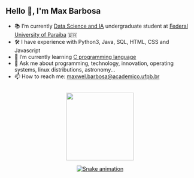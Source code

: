 ## Hello 👋, I'm Max Barbosa

- 📚 I’m currently [Data Science and IA](https://sigaa.ufpb.br/sigaa/public/curso/portal.jsf?id=14289031&lc=pt_BR) undergraduate student at [Federal University of Paraiba](https://www.ufpb.br) 🇧🇷
- 🛠️ I have experience with Python3, Java, SQL, HTML, CSS and Javascript
- 🔭 I’m currently learning [C programming language](https://docs.microsoft.com/en-us/cpp/c-language/c-language-reference?view=msvc-170)
- 💬 Ask me about programming, technology, innovation, operating systems, linux distributions, astronomy...
- 📫 How to reach me: [maxwel.barbosa@academico.ufpb.br](mailto:maxwel.barbosa@academico.ufpb.br)

##

<div align="center">
  <a href="https://github.com/maxbarbosa">
  <img height="180em" src="https://github-readme-stats.vercel.app/api?username=maxbarbosa&show_icons=true&theme=dracula&include_all_commits=true&count_private=true"/>
    
   ![Snake animation](https://github.com/maxbarbosa/maxbarbosa/blob/output/github-contribution-grid-snake.svg)
</div>
